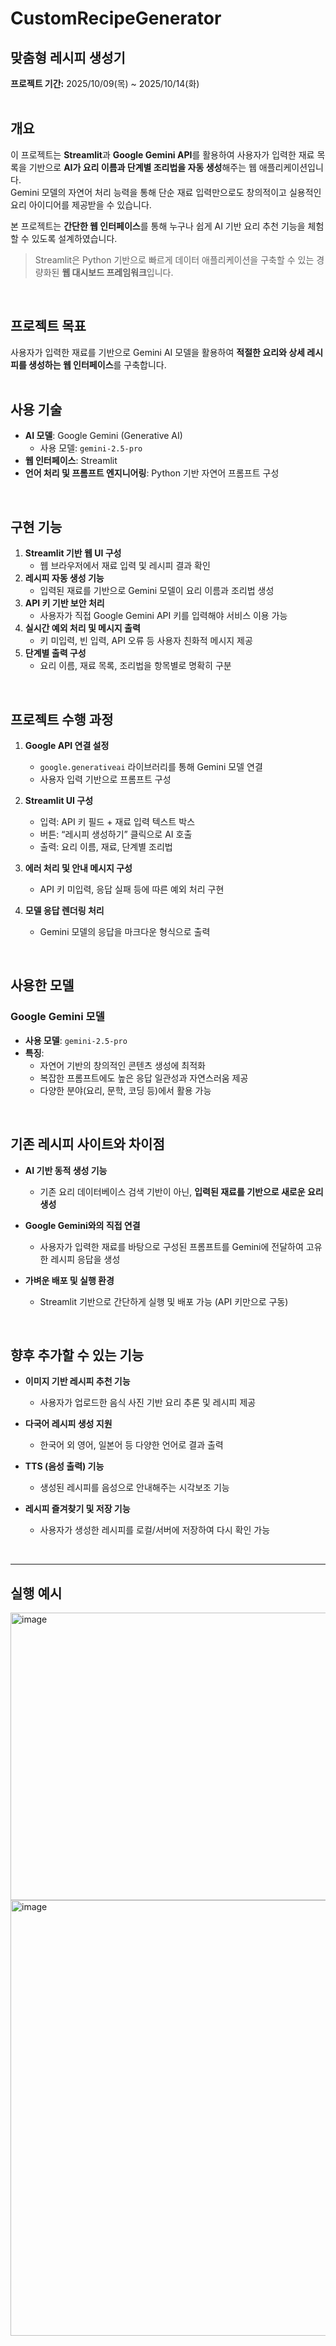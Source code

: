 # CustomRecipeGenerator  
## 맞춤형 레시피 생성기  
**프로젝트 기간:** 2025/10/09(목) ~ 2025/10/14(화)  
<br/>

## 개요  
이 프로젝트는 **Streamlit**과 **Google Gemini API**를 활용하여 사용자가 입력한 재료 목록을 기반으로 **AI가 요리 이름과 단계별 조리법을 자동 생성**해주는 웹 애플리케이션입니다.  
Gemini 모델의 자연어 처리 능력을 통해 단순 재료 입력만으로도 창의적이고 실용적인 요리 아이디어를 제공받을 수 있습니다.

본 프로젝트는 **간단한 웹 인터페이스**를 통해 누구나 쉽게 AI 기반 요리 추천 기능을 체험할 수 있도록 설계하였습니다.  
> Streamlit은 Python 기반으로 빠르게 데이터 애플리케이션을 구축할 수 있는 경량화된 **웹 대시보드 프레임워크**입니다.

<br/>

## 프로젝트 목표  
사용자가 입력한 재료를 기반으로 Gemini AI 모델을 활용하여 **적절한 요리와 상세 레시피를 생성하는 웹 인터페이스**를 구축합니다.  
<br/>

## 사용 기술  
- **AI 모델**: Google Gemini (Generative AI)  
  - 사용 모델: `gemini-2.5-pro`  
- **웹 인터페이스**: Streamlit  
- **언어 처리 및 프롬프트 엔지니어링**: Python 기반 자연어 프롬프트 구성  
<br/>

## 구현 기능  
1. **Streamlit 기반 웹 UI 구성**  
   - 웹 브라우저에서 재료 입력 및 레시피 결과 확인  
2. **레시피 자동 생성 기능**  
   - 입력된 재료를 기반으로 Gemini 모델이 요리 이름과 조리법 생성  
3. **API 키 기반 보안 처리**  
   - 사용자가 직접 Google Gemini API 키를 입력해야 서비스 이용 가능  
4. **실시간 예외 처리 및 메시지 출력**  
   - 키 미입력, 빈 입력, API 오류 등 사용자 친화적 메시지 제공  
5. **단계별 출력 구성**  
   - 요리 이름, 재료 목록, 조리법을 항목별로 명확히 구분  
<br/>

## 프로젝트 수행 과정  
1. **Google API 연결 설정**  
   - `google.generativeai` 라이브러리를 통해 Gemini 모델 연결  
   - 사용자 입력 기반으로 프롬프트 구성  

2. **Streamlit UI 구성**  
   - 입력: API 키 필드 + 재료 입력 텍스트 박스  
   - 버튼: “레시피 생성하기” 클릭으로 AI 호출  
   - 출력: 요리 이름, 재료, 단계별 조리법  

3. **에러 처리 및 안내 메시지 구성**  
   - API 키 미입력, 응답 실패 등에 따른 예외 처리 구현  

4. **모델 응답 렌더링 처리**  
   - Gemini 모델의 응답을 마크다운 형식으로 출력  
<br/>

## 사용한 모델  
### Google Gemini 모델  
- **사용 모델**: `gemini-2.5-pro`  
- **특징**:  
  - 자연어 기반의 창의적인 콘텐츠 생성에 최적화  
  - 복잡한 프롬프트에도 높은 응답 일관성과 자연스러움 제공  
  - 다양한 분야(요리, 문학, 코딩 등)에서 활용 가능  
<br/>

## 기존 레시피 사이트와 차이점  
- **AI 기반 동적 생성 기능**  
  - 기존 요리 데이터베이스 검색 기반이 아닌, **입력된 재료를 기반으로 새로운 요리 생성**  

- **Google Gemini와의 직접 연결**  
  - 사용자가 입력한 재료를 바탕으로 구성된 프롬프트를 Gemini에 전달하여 고유한 레시피 응답을 생성  

- **가벼운 배포 및 실행 환경**  
  - Streamlit 기반으로 간단하게 실행 및 배포 가능 (API 키만으로 구동)  
<br/>

## 향후 추가할 수 있는 기능  
- **이미지 기반 레시피 추천 기능**  
  - 사용자가 업로드한 음식 사진 기반 요리 추론 및 레시피 제공  

- **다국어 레시피 생성 지원**  
  - 한국어 외 영어, 일본어 등 다양한 언어로 결과 출력  

- **TTS (음성 출력) 기능**  
  - 생성된 레시피를 음성으로 안내해주는 시각보조 기능  

- **레시피 즐겨찾기 및 저장 기능**  
  - 사용자가 생성한 레시피를 로컬/서버에 저장하여 다시 확인 가능  
<br/>

---

## 실행 예시  

<img width="797" height="460" alt="image" src="https://github.com/user-attachments/assets/3eefc879-2118-4dfa-9f73-f758a09b4e9e" />
<img width="797" height="697" alt="image" src="https://github.com/user-attachments/assets/ae6852c7-36a3-4884-9c98-7dd00553c5a8" />
